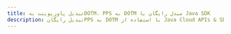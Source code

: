 ---title: تبدیل پاورپوینت بهDOTM، PPS به DOTM مبدل رایگان یا Java SDKdescription: تبدیل رایگانPPS به DOTM با استفاده از Java Cloud APIs & SDK. همچنین اسناد Microsoft PowerPoint را در Cloud ایجاد، ویرایش و رندر کنید.---